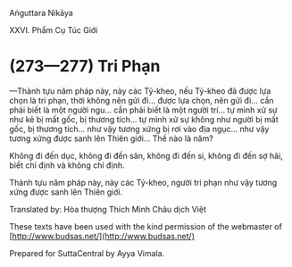 Aṅguttara Nikāya

XXVI. Phẩm Cụ Túc Giới

# (273—277) Tri Phạn

—Thành tựu năm pháp này, này các Tỷ-kheo, nếu Tỷ-kheo đã được lựa chọn là tri phạn, thời không nên gửi đi... được lựa chọn, nên gửi đi... cần phải biết là một người ngu... cần phải biết là một người trí... tự mình xử sự như kẻ bị mất gốc, bị thương tích... tự mình xử sự không như người bị mất gốc, bị thương tích... như vậy tương xứng bị rơi vào địa ngục... như vậy tương xứng được sanh lên Thiên giới... Thế nào là năm?

Không đi đến dục, không đi đến sân, không đi đến si, không đi đến sợ hãi, biết chỉ định và không chỉ định.

Thành tựu năm pháp này, này các Tỷ-kheo, người tri phạn như vậy tương xứng được sanh lên Thiên giới.

Translated by: Hòa thượng Thích Minh Châu dịch Việt

These texts have been used with the kind permission of the webmaster of [http://www.budsas.net/](http://www.budsas.net/)

Prepared for SuttaCentral by Ayya Vimala.